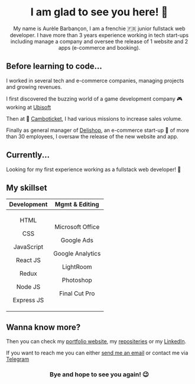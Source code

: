 
# <div align="center"> I am glad to see you here! 👋 </div>

<div align="center" width="200">
 My name is Aurèle Barbançon, I am a frenchie 🇫🇷 junior fullstack web developer. I have more than 3 years experience working in tech start-ups including manage a company and oversee the release of 1 website and 2 apps (e-commerce and booking).
</div>


## Before learning to code...

I worked in several tech and e-commerce companies, managing projects and growing revenues.

I first discovered the buzzing world of a game development company 🎮 working at [Ubisoft](https://www.ubisoft.com/)

Then at 🚌 [Camboticket](https://www.camboticket.com/), I had various missions to increase sales volume.

Finally as general manager of [Delishop](https://delishop.asia/), an e-commerce start-up 🛒 of more than 30 employees, I oversaw the release of the new website and app.


## Currently...

Looking for my first experience working as a fullstack web developer! 💪 


## My skillset

<table>
    <thead>
        <tr >
            <th>Development</th>
            <th>Mgmt & Editing</th>
        </tr>
    </thead>
    <tbody>
        <tr>
            <td align="center">
                <p>HTML</p>
                <p>CSS</p>
                <p>JavaScript</p>
                <p>React JS</p>
                <p>Redux</p>
                <p>Node JS</p>
                <p>Express JS</p>
            </td>
            <td align="center"> 
                <p>Microsoft Office</p>
                <p>Google Ads</p>
                <p>Google Analytics</p>
                <p>LightRoom</p>
                <p>Photoshop</p>
                <p>Final Cut Pro</p>
            </td>
        </tr>
    </tbody>
</table>


## Wanna know more?

Then you can check my [portfolio website](), my [repositeries](https://github.com/jisokoo?tab=repositories) or my [LinkedIn](https://www.linkedin.com/in/aur%C3%A8le-barban%C3%A7on-782b6a94/).

If you want to reach me you can either [send me an email](mailto:aurele.barbancon@ieseg.fr) or contact me via [Telegram](https://t.me/Oribar29)


### <div align="center"> Bye and hope to see you again! 😉 </div>
